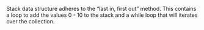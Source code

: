 Stack data structure adheres to the “last in, first out” method.
This contains a loop to add the values 0 - 10 to the stack and a while loop that will iterates over the collection. 